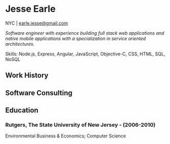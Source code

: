 # Jesse Earle

NYC | earle.jesse@gmail.com

_Software engineer with experience building full stack web applications and native mobile applications with a specialization in service oriented architectures._

Skills: Node.js, Express, Angular, JavaScript, Objective-C, CSS, HTML, SQL, NoSQL

## Work History

## Software Consulting

## Education

### Rutgers, The State University of New Jersey - (2006-2010)

Environmental Business & Economics; Computer Science